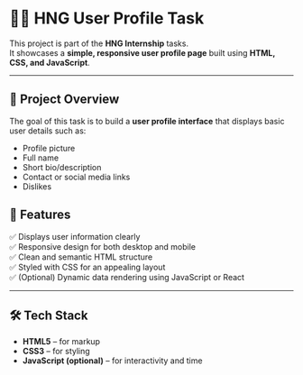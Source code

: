 # 🧑‍💻 HNG User Profile Task

This project is part of the **HNG Internship** tasks.  
It showcases a **simple, responsive user profile page** built using **HTML, CSS, and JavaScript**.

---

## 🚀 Project Overview

The goal of this task is to build a **user profile interface** that displays basic user details such as:

- Profile picture  
- Full name   
- Short bio/description  
- Contact or social media links  
- Dislikes

## 🧠 Features

✅ Displays user information clearly  
✅ Responsive design for both desktop and mobile  
✅ Clean and semantic HTML structure  
✅ Styled with CSS for an appealing layout  
✅ (Optional) Dynamic data rendering using JavaScript or React  

---

## 🛠️ Tech Stack

- **HTML5** – for markup  
- **CSS3** – for styling  
- **JavaScript (optional)** – for interactivity and time